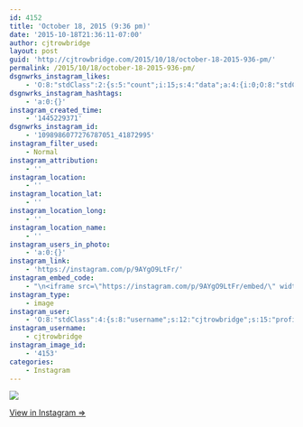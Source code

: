 ```yaml
---
id: 4152
title: 'October 18, 2015 (9:36 pm)'
date: '2015-10-18T21:36:11-07:00'
author: cjtrowbridge
layout: post
guid: 'http://cjtrowbridge.com/2015/10/18/october-18-2015-936-pm/'
permalink: /2015/10/18/october-18-2015-936-pm/
dsgnwrks_instagram_likes:
    - 'O:8:"stdClass":2:{s:5:"count";i:15;s:4:"data";a:4:{i:0;O:8:"stdClass":4:{s:8:"username";s:14:"millertime0923";s:15:"profile_picture";s:101:"https://scontent.cdninstagram.com/hphotos-xfa1/t51.2885-19/11809934_1703958779823768_1161361940_a.jpg";s:2:"id";s:8:"39699146";s:9:"full_name";s:0:"";}i:1;O:8:"stdClass":4:{s:8:"username";s:15:"brandonsherbert";s:15:"profile_picture";s:101:"https://scontent.cdninstagram.com/hphotos-xfp1/t51.2885-19/11085033_1624802227764202_1737390138_a.jpg";s:2:"id";s:9:"245963595";s:9:"full_name";s:15:"Brandon Herbert";}i:2;O:8:"stdClass":4:{s:8:"username";s:13:"harryrhenneck";s:15:"profile_picture";s:107:"https://igcdn-photos-d-a.akamaihd.net/hphotos-ak-xap1/t51.2885-19/10748091_1567614103451275_960189444_a.jpg";s:2:"id";s:9:"209151108";s:9:"full_name";s:3:"HRH";}i:3;O:8:"stdClass":4:{s:8:"username";s:13:"landonbrenton";s:15:"profile_picture";s:108:"https://scontent.cdninstagram.com/hphotos-xfa1/t51.2885-19/s150x150/11373785_426285074248598_973366585_a.jpg";s:2:"id";s:8:"55892794";s:9:"full_name";s:13:"Landon Benado";}}}'
dsgnwrks_instagram_hashtags:
    - 'a:0:{}'
instagram_created_time:
    - '1445229371'
dsgnwrks_instagram_id:
    - '1098986077276787051_41872995'
instagram_filter_used:
    - Normal
instagram_attribution:
    - ''
instagram_location:
    - ''
instagram_location_lat:
    - ''
instagram_location_long:
    - ''
instagram_location_name:
    - ''
instagram_users_in_photo:
    - 'a:0:{}'
instagram_link:
    - 'https://instagram.com/p/9AYgO9LtFr/'
instagram_embed_code:
    - "\n<iframe src=\"https://instagram.com/p/9AYgO9LtFr/embed/\" width=\"612\" height=\"710\" frameborder=\"0\" scrolling=\"no\" allowtransparency=\"true\" class=\"insta-image-embed\"></iframe>\n"
instagram_type:
    - image
instagram_user:
    - 'O:8:"stdClass":4:{s:8:"username";s:12:"cjtrowbridge";s:15:"profile_picture";s:109:"https://scontent.cdninstagram.com/hphotos-xaf1/t51.2885-19/s150x150/12081186_1759494767611229_280555941_a.jpg";s:2:"id";s:8:"41872995";s:9:"full_name";s:13:"CJ Trowbridge";}'
instagram_username:
    - cjtrowbridge
instagram_image_id:
    - '4153'
categories:
    - Instagram
---
```


[![](http://blog.cjtrowbridge.com/wp-content/uploads/2015/10/11374451_1049902968362373_35096835_n.jpg)](https://instagram.com/p/9AYgO9LtFr/)

[View in Instagram ⇒](https://instagram.com/p/9AYgO9LtFr/)